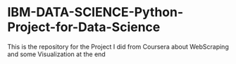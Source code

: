 # IBM-DATA-SCIENCE-Python-Project-for-Data-Science
This is the repository for the Project I did from Coursera about WebScraping and some Visualization at the end
